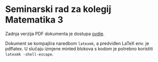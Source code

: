 # Seminarski rad za kolegij Matematika 3

Zadnja verzija PDF dokumenta je dostupa [ovdje](./seminar.pdf).

Dokument se kompajlira naredbom `latexmk`, a predviđen LaTeX env. je pdflatex. U slučaju izmjene minted blokova s kodom je potrebno koristiti `latexmk -shell-escape`.

